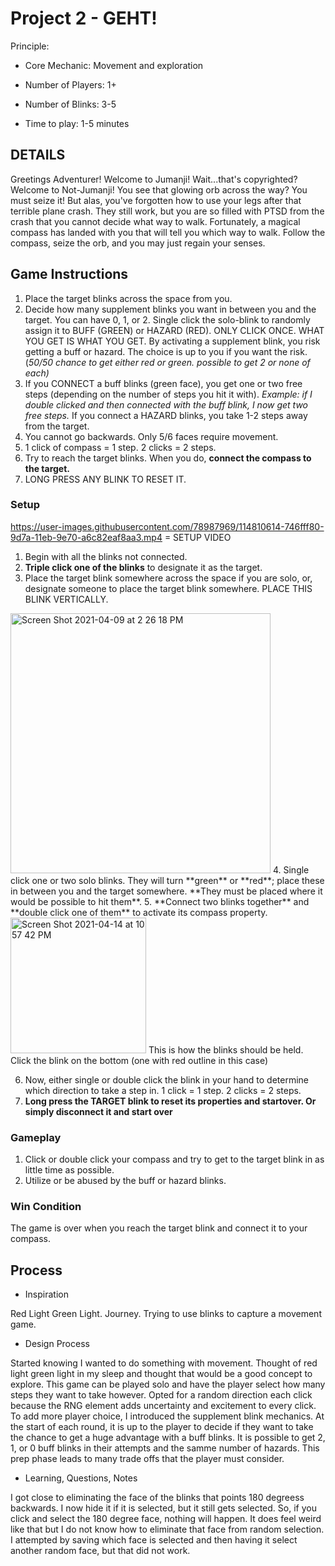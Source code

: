 # Project 2 - GEHT!

Principle: 
- Core Mechanic: Movement and exploration

- Number of Players: 1+
- Number of Blinks: 3-5
- Time to play: 1-5 minutes

## DETAILS
Greetings Adventurer! Welcome to Jumanji! Wait...that's copyrighted? Welcome to Not-Jumanji! You see that glowing orb across the way? You must seize it! But alas, you've forgotten how to use your legs after that terrible plane crash. They still work, but you are so filled with PTSD from the crash that you cannot decide what way to walk. Fortunately, a magical compass has landed with you that will tell you which way to walk. Follow the compass, seize the orb, and you may just regain your senses. 

## Game Instructions
1. Place the target blinks across the space from you. 
2. Decide how many supplement blinks you want in between you and the target. You can have 0, 1, or 2. Single click the solo-blink to randomly assign it to BUFF (GREEN) or HAZARD (RED). ONLY CLICK ONCE. WHAT YOU GET IS WHAT YOU GET. By activating a supplement blink, you risk getting a buff or hazard. The choice is up to you if you want the risk. (_50/50 chance to get either red or green. possible to get 2 or none of each)_
3. If you CONNECT a buff blinks (green face), you get one or two free steps (depending on the number of steps you hit it with). _Example: if I double clicked and then connected with the buff blink, I now get two free steps._ If you connect a HAZARD blinks, you take 1-2 steps away from the target. 
4. You cannot go backwards. Only 5/6 faces require movement. 
5. 1 click of compass = 1 step. 2 clicks = 2 steps. 
6. Try to reach the target blinks. When you do, **connect the compass to the target.**
7. LONG PRESS ANY BLINK TO RESET IT. 

### Setup


https://user-images.githubusercontent.com/78987969/114810614-746fff80-9d7a-11eb-9e70-a6c82eaf8aa3.mp4 = SETUP VIDEO


1. Begin with all the blinks not connected.
2. **Triple click one of the blinks** to designate it as the target. 
3. Place the target blink somewhere across the space if you are solo, or, designate someone to place the target blink somewhere. PLACE THIS BLINK VERTICALLY. 
<img width="416" alt="Screen Shot 2021-04-09 at 2 26 18 PM" src="https://user-images.githubusercontent.com/78987969/114224818-919e6b80-993f-11eb-9cd4-9e531515d6b3.png">
4. Single click one or two solo blinks. They will turn **green** or **red**; place these in between you and the target somewhere. **They must be placed where it would be possible to hit them**. 
5. **Connect two blinks together** and **double click one of them** to activate its compass property. 
<img width="217" alt="Screen Shot 2021-04-14 at 10 57 42 PM" src="https://user-images.githubusercontent.com/78987969/114807689-db8ab580-9d74-11eb-9f98-39797e9ffa36.png">
This is how the blinks should be held. Click the blink on the bottom (one with red outline in this case)

6. Now, either single or double click the blink in your hand to determine which direction to take a step in. 1 click = 1 step. 2 clicks = 2 steps. 
7. **Long press the TARGET blink to reset its properties and startover. Or simply disconnect it and start over**

### Gameplay
1. Click or double click your compass and try to get to the target blink in as little time as possible. 
2. Utilize or be abused by the buff or hazard blinks. 

### Win Condition
The game is over when you reach the target blink and connect it to your compass. 

## Process
- Inspiration

Red Light Green Light. Journey. Trying to use blinks to capture a movement game. 

- Design Process

Started knowing I wanted to do something with movement. Thought of red light green light in my sleep and thought that would be a good concept to explore. This game can be played solo and have the player select how many steps they want to take however. 
Opted for a random direction each click because the RNG element adds uncertainty and excitement to every click. 
To add more player choice, I introduced the supplement blink mechanics. At the start of each round, it is up to the player to decide if they want to take the chance to get a huge advantage with a buff blinks. It is possible to get 2, 1, or 0 buff blinks in their attempts and the samme number of hazards. This prep phase leads to many trade offs that the player must consider. 

- Learning, Questions, Notes

I got close to eliminating the face of the blinks that points 180 degreess backwards. I now hide it if it is selected, but it still gets selected. So, if you click and select the 180 degree face, nothing will happen. It does feel weird like that but I do not know how to eliminate that face from random selection. I attempted by saving which face is selected and then having it select another random face, but that did not work. 
